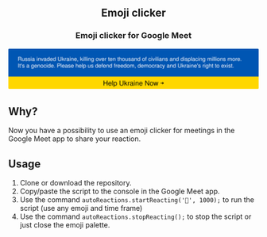 <h2 align="center">Emoji clicker</h2>
<h3 align="center">Emoji clicker for Google Meet</h3>

[![Stand With Ukraine](https://raw.githubusercontent.com/vshymanskyy/StandWithUkraine/main/banner2-direct.svg)](https://vshymanskyy.github.io/StandWithUkraine/)

## Why?
Now you have a possibility to use an emoji clicker for meetings in the Google Meet app to share your reaction.

## Usage
1. Clone or download the repository.
2. Copy/paste the script to the console in the Google Meet app.
3. Use the command `autoReactions.startReacting('💖', 1000);` to run the script (use any emoji and time frame)
4. Use the command `autoReactions.stopReacting();` to stop the script or just close the emoji palette.


